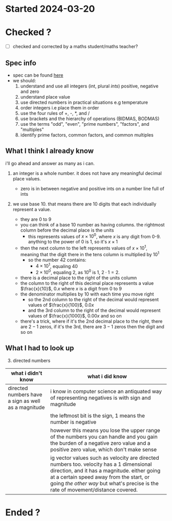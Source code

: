 # Started 2024-03-20

# Checked ?

- [ ] checked and corrected by a maths student/maths teacher?

## Spec info

- spec can be found [here](https://qualifications.pearson.com/content/dam/pdf/International%20GCSE/Mathematics%20A/2016/Specification%20and%20sample%20assessments/International-GCSE-in-Mathematics-Spec-A.pdf)
- we should:
    1. understand and use all integers (int, plural *ints*) positive, negative and zero
    2. understand place value
    3. use directed numbers in practical situations e.g temperature
    4. order integers i.e place them in order
    5. use the four rules of +, -, \*, and /
    6. use brackets and the hierarchy of operations (BIDMAS, BODMAS)
    7. use the terms "odd", "even", "prime numbers", "factors", and "multiples"
    8. identify prime factors, common factors, and common multiples

## What I think I already know

i'll go ahead and answer as many as i can.

1. an integer is a whole number. it does not have any meaningful decimal place values.
    - zero is in between negative and positive ints on a number line full of ints

2. we use base 10. that means there are 10 digits that each individually represent a value.
    - they are 0 to 9
    - you can think of a base 10 number as having columns. the rightmost column before the decimal place is the units
        - this represents values of $x\times{10}^0$, where $x$ is any digit from 0-9. anything to the power of 0 is 1, so it's $x\times{1}$
    - then the next column to the left represents values of $x\times{10}^1$, meaning that the digit there in the tens column is multiplied by $10^1$
        - so the number $42$ contains:
            - $4\times{10}^1$, equaling 40
            - $2\times{10}^0$, equaling 2, as $10^0$ is 1, $2\cdot1 = 2$.
    - there is a decimal place to the right of the units column
    - the column to the right of this decimal place represents a value $\frac{x}{10}$, $0.x$ where $x$ is a digit from 0 to 9
    - the denominator multiplies by 10 with each time you move right
        - so the 2nd column to the right of the decimal would represent values of $\frac{x}{100}$, $0.0x$
        - and the 3rd column to the right of the decimal would represent values of $\frac{x}{1000}$, $0.00x$ and so on
    - there's a trick, where if it's the 2nd decimal place to the right, there are $2-1$ zeros, if it's the 3rd, there are $3-1$ zeros then the digit and so on

## What I had to look up

3. directed numbers

| what i didn't know                                  | what i did know                                                                                                                                                                                                                                                          |
|-----------------------------------------------------|--------------------------------------------------------------------------------------------------------------------------------------------------------------------------------------------------------------------------------------------------------------------------|
| directed numbers have a sign as well as a magnitude | i know in computer science an antiquated way of representing negatives is with sign and magnitude                                                                                                                                                                        |
|                                                     | the leftmost bit is the sign, 1 means the number is negative                                                                                                                                                                                                           |
|                                                     | however this means you lose the upper range of the numbers you can handle and you gain the burden of a negative zero value and a positive zero value, which don't make sense                                                                                           |
|                                                     | ig vector values such as velocity are directed numbers too. velocity has a 1 dimensional direction, and it has a magnitude. either going at a certain speed away from the start, or going *the other way* but what's precise is the rate of movement/distance covered. |

# Ended ?
